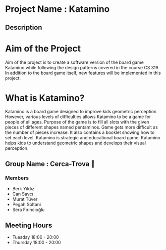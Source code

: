 # Project Name : Katamino

## Description
# Aim of the Project
Aim of the project is to create a software version of the board game Katamino while following the design patterns covered in the course CS 319. In addition to the board game itself, new features will be implemented in this project.

# What is Katamino?
Katamino is a board game designed to improve kids geometric perception. However, various levels of difficulties allows Katamino to be a game for people of all ages. Purpose of the game is to fill all slots with the given pieces of different shapes named pentaminos. Game gets more difficult as the number of pieces increase. It also contains a booklet showing how to set each level.
Katamino is strategic and educational board game. Katamino helps kids to understand geometric shapes and develops their visual perception. 
##  Group Name    : Cerca-Trova :art:

### Members
* Berk Yıldız
* Can Savcı
* Murat Tüver
* Pegah Soltani
* Sera Fırıncıoğlu

## Meeting Hours
* Tuesday   18:00 - 20:00
* Thursday  18:00 - 20:00
